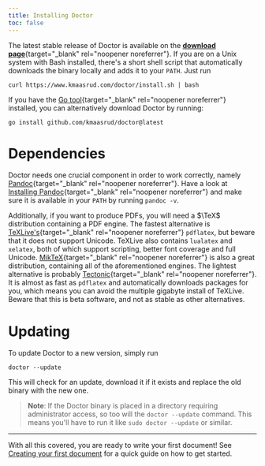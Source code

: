 ```yaml
---
title: Installing Doctor
toc: false
---
```


The latest stable release of Doctor is available on the [**download page**](https://dl.equinox.io/kmaasrud/doctor/stable){target="_blank" rel="noopener noreferrer"}. If you are on a Unix system with Bash installed, there's a short shell script that automatically downloads the binary locally and adds it to your `PATH`. Just run

```shell
curl https://www.kmaasrud.com/doctor/install.sh | bash
```

If you have the [Go tool](https://golang.org/doc/install){target="_blank" rel="noopener noreferrer"} installed, you can alternatively download Doctor by running:

```shell
go install github.com/kmaasrud/doctor@latest
```

# Dependencies

Doctor needs one crucial component in order to work correctly, namely [Pandoc](https://pandoc.org/){target="_blank" rel="noopener noreferrer"}. Have a look at [Installing Pandoc](https://pandoc.org/installing.html){target="_blank" rel="noopener noreferrer"} and make sure it is available in your `PATH` by running `pandoc -v`.

Additionally, if you want to produce PDFs, you will need a $\TeX$ distribution containing a PDF engine. The fastest alternative is [TeXLive's](https://tug.org/texlive/){target="_blank" rel="noopener noreferrer"} `pdflatex`, but beware that it does not support Unicode. TeXLive also contains `lualatex` and `xelatex`, both of which support scripting, better font coverage and full Unicode. [MikTeX](https://miktex.org/){target="_blank" rel="noopener noreferrer"} is also a great distribution, containing all of the aforementioned engines. The lightest alternative is probably [Tectonic](https://tectonic-typesetting.github.io/){target="_blank" rel="noopener noreferrer"}. It is almost as fast as `pdflatex` and automatically downloads packages for you, which means you can avoid the multiple gigabyte install of TeXLive. Beware that this is beta software, and not as stable as other alternatives. 

# Updating

To update Doctor to a new version, simply run

```shell
doctor --update
```

This will check for an update, download it if it exists and replace the old binary with the new one.

> **Note**: If the Doctor binary is placed in a directory requiring administrator access, so too will the `doctor --update` command. This means you'll have to run it like `sudo doctor --update` or similar.

---

With all this covered, you are ready to write your first document! See [Creating your first document](creating-your-first-document) for a quick guide on how to get started.
